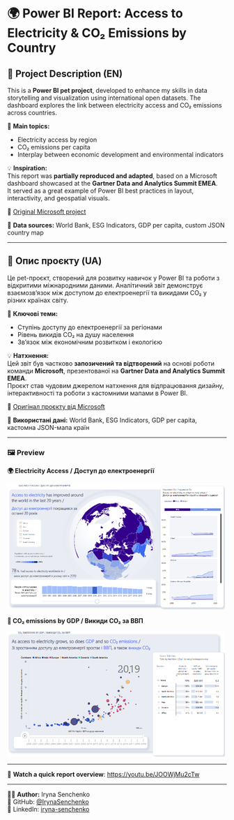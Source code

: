 # 🌍 Power BI Report: Access to Electricity & CO₂ Emissions by Country

## 📄 Project Description (EN)

This is a **Power BI pet project**, developed to enhance my skills in data storytelling and visualization using international open datasets. The dashboard explores the link between electricity access and CO₂ emissions across countries.

📌 **Main topics:**
- Electricity access by region
- CO₂ emissions per capita
- Interplay between economic development and environmental indicators

💡 **Inspiration:**  
This report was **partially reproduced and adapted**, based on a Microsoft dashboard showcased at the **Gartner Data and Analytics Summit EMEA**.  
It served as a great example of Power BI best practices in layout, interactivity, and geospatial visuals.

🔗 [Original Microsoft project](https://community.fabric.microsoft.com/t5/Data-Stories-Gallery/Analyzing-the-UN-s-Sustainable-Development-Goals-at-Gartner-Data/td-p/2527235)

📁 **Data sources:** World Bank, ESG Indicators, GDP per capita, custom JSON country map

---

## 🧾 Опис проєкту (UA)

Це pet-проєкт, створений для розвитку навичок у Power BI та роботи з відкритими міжнародними даними. Аналітичний звіт демонструє взаємозв’язок між доступом до електроенергії та викидами CO₂ у різних країнах світу.

📌 **Ключові теми:**
- Ступінь доступу до електроенергії за регіонами
- Рівень викидів CO₂ на душу населення
- Зв’язок між економічним розвитком і екологією

💡 **Натхнення:**  
Цей звіт був частково **запозичений та відтворений** на основі роботи команди **Microsoft**, презентованої на **Gartner Data and Analytics Summit EMEA**.  
Проєкт став чудовим джерелом натхнення для відпрацювання дизайну, інтерактивності та роботи з кастомними мапами в Power BI.

🔗 [Оригінал проєкту від Microsoft](https://community.fabric.microsoft.com/t5/Data-Stories-Gallery/Analyzing-the-UN-s-Sustainable-Development-Goals-at-Gartner-Data/td-p/2527235)

📁 **Використані дані:** World Bank, ESG Indicators, GDP per capita, кастомна JSON-мапа країн

---

### 🖼 Preview

**🌍 Electricity Access / Доступ до електроенергії**

<img src="media/dashboard-overview.PNG" alt="dashboard-overview" width="500"/>

**💨 CO₂ emissions by GDP / Викиди CO₂ за ВВП**

<img src="media/co2-map.PNG" alt="co2-map" width="500"/>

---

🎥 **Watch a quick report overview**: https://youtu.be/JOOWjMu2cTw

---

👩‍💻 **Author:** Iryna Senchenko  
🔗 GitHub: [@IrynaSenchenko](https://github.com/IrynaSenchenko)  
🔗 LinkedIn: [iryna-senchenko](https://www.linkedin.com/in/iryna-senchenko/)
